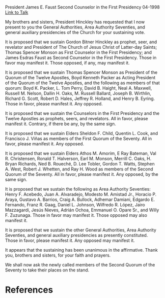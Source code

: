 President James E. Faust
Second Counselor in the First Presidency
04-1998
[Link to Talk](https://www.churchofjesuschrist.org/study/general-conference/1998/04/the-sustaining-of-church-officers?lang=eng)

My brothers and sisters, President Hinckley has requested that I now present to you the General Authorities, Area Authority Seventies, and general auxiliary presidencies of the Church for your sustaining vote.

It is proposed that we sustain Gordon Bitner Hinckley as prophet, seer, and revelator and President of The Church of Jesus Christ of Latter-day Saints; Thomas Spencer Monson as First Counselor in the First Presidency; and James Esdras Faust as Second Counselor in the First Presidency. Those in favor may manifest it. Those opposed, if any, may manifest it.

It is proposed that we sustain Thomas Spencer Monson as President of the Quorum of the Twelve Apostles, Boyd Kenneth Packer as Acting President of the Quorum of the Twelve Apostles, and the following as members of that quorum: Boyd K. Packer, L. Tom Perry, David B. Haight, Neal A. Maxwell, Russell M. Nelson, Dallin H. Oaks, M. Russell Ballard, Joseph B. Wirthlin, Richard G. Scott, Robert D. Hales, Jeffrey R. Holland, and Henry B. Eyring. Those in favor, please manifest it. Any opposed.

It is proposed that we sustain the Counselors in the First Presidency and the Twelve Apostles as prophets, seers, and revelators. All in favor, please manifest it. Contrary, if there be any, by the same sign.

It is proposed that we sustain Elders Sheldon F. Child, Quentin L. Cook, and Francisco J. Viñas as members of the First Quorum of the Seventy. All in favor, please manifest it. Any opposed.

It is proposed that we sustain Elders Athos M. Amorím, E Ray Bateman, Val R. Christensen, Ronald T. Halverson, Earl M. Monson, Merrill C. Oaks, H. Bryan Richards, Ned B. Roueché, D. Lee Tobler, Gordon T. Watts, Stephen A. West, Robert J. Whetten, and Ray H. Wood as members of the Second Quorum of the Seventy. All in favor, please manifest it. Any opposed, by the same sign.

It is proposed that we sustain the following as Area Authority Seventies: Henry F. Acebedo, Juan A. Alvaradejo, Modesto M. Amistad Jr., Horacio P. Araya, Gustavo A. Barrios, Craig A. Bullock, Adhemar Damiani, Edgardo E. Fernando, Franz R. Gaag, Daniel L. Johnson, Wilfredo R. López, Jairo Mazzagardi, Jesús Nieves, Adrián Ochoa, Emmanuel O. Opare Sr., and Willy F. Zuzunaga. Those in favor may manifest it. Those opposed may also manifest it.

It is proposed that we sustain the other General Authorities, Area Authority Seventies, and general auxiliary presidencies as presently constituted. Those in favor, please manifest it. Any opposed may manifest it.

It appears that the sustaining has been unanimous in the affirmative. Thank you, brothers and sisters, for your faith and prayers.

We shall now ask the newly called members of the Second Quorum of the Seventy to take their places on the stand.

# References
